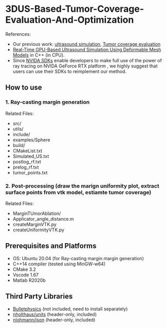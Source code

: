# 3DUS-Based-Tumor-Coverage-Evaluation-And-Optimization

References: 
- Our previous work: [ultrasound simulation](https://github.com/Xingorno/Ultrasound_Simulation_Ray_Tracing), [Tumor coverage evaluation](https://ieeexplore.ieee.org/iel7/42/9931396/09800921.pdf)
- [Real-Time GPU-Based Ultrasound Simulation Using Deformable Mesh Models](http://sci-hub.cc/10.1109/tmi.2012.2234474) in C++ (in CPU).
- Since [NVIDA SDKs](https://developer.nvidia.com/rtx/ray-tracing/optix) enable developers to make full use of the power of ray tracing on NVIDA GeForce RTX platform , we highly suggest that users can use their SDKs to reimplement our method.

## How to use
### 1. Ray-casting margin generation
Related Files:
- src/
- utils/
- include/
- examples/Sphere
- build/
- CMakeList.txt
- Simulated_US.txt
- postlog_rf.txt
- prelog_rf.txt
- tumor_points.txt
### 2. Post-processing (draw the marign uniformity plot, extract surface points from vtk model, estiamte tumor coverage)
Related Files:
- MarginTUmorAblation/
- Applicator_angle_distance.m
- createMarginVTK.py
- createUniformityVTK.py

## Prerequisites and Platforms
- OS: Ubuntu 20.04 (for Ray-casting margin margin generation)
- C++14 compiler (tested using MinGW-w64)
- CMake 3.2
- Vscode 1.67
- Matlab R2020b

## Third Party Libraries
- [Bulletphysics](https://github.com/bulletphysics/bullet3) (not included, need to install separately)
- [nholthaus/units](https://github.com/nholthaus/units) (header-only, included)
- [nlohmann/json](https://github.com/nlohmann/json) (header-only, included)
